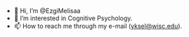 - 👋 Hi, I’m @EzgiMelisaa
- 👀 I’m interested in Cognitive Psychology.
- 📫 How to reach me through my e-mail (yksel@wisc.edu).

<!---
EzgiMelisaa/EzgiMelisaa is a ✨ special ✨ repository because its `README.md` (this file) appears on your GitHub profile.
You can click the Preview link to take a look at your changes.
--->
